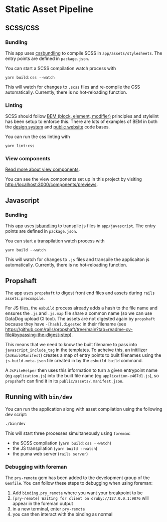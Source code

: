# Static Asset Pipeline

## SCSS/CSS

### Bundling

This app uses [cssbundling](https://github.com/rails/cssbundling-rails) to compile SCSS in `app/assets/stylesheets`. The entry points are defined in `package.json`.

You can start a SCSS compilation watch process with

```
yarn build:css --watch
```

This will watch for changes to `.scss` files and re-compile the CSS automatically. Currently, there is no hot-reloading function.

### Linting

SCSS should follow [BEM (block, element, modifier)](https://getbem.com/) principles and stylelint has been setup to enforce this. There are lots of examples of BEM in both the [design system](https://github.com/citizensadvice/design-system) and [public website](https://github.com/citizensadvice/public-website) code bases.

You can run the css linting with

```
yarn lint:css
```

### View components

[Read more about view components](./view-components.md).

You can see the view components set up in this project by visiting [http://localhost:3000/components/previews](http://localhost:3000/components/previews).

## Javascript

### Bundling

This app uses [jsbundling](https://github.com/rails/jsbundling-rails) to transpile js files in `app/javascript`. The entry points are defined in `package.json`.

You can start a transpilation watch process with

```
yarn build --watch
```

This will watch for changes to `.js` files and transpile the applicaiton js automatically. Currently, there is no hot-reloading function.

## Propshaft

The app uses `propshaft` to digest front end files and assets during `rails assets:precompile`.

For JS files, the `esbuild` process already adds a hash to the file name and ensures the `.js` and `.js.map` file share a common name (so we can use DataDog upload CI tool).  The assets are not digested again by `propshaft` because they have `-[hash].digested` in their filename (see https://github.com/rails/propshaft/tree/main?tab=readme-ov-file#bypassing-the-digest-step).

This means that we need to know the built filename to pass into `javascript_include_tag` in the templates.  To acheive this, an initilizer (`JsBuildManifest`) creates a map of entry points to built filenames using the `js-build-meta.json` file created in by the `esbuild build` command.

A `JsFileHelper` then uses this information to turn a given entrypoint name (eg `application.js`) into the built file name (eg `application-e467d1.js`), so `propshaft` can find it in its `public/assets/.manifest.json`.

## Running with `bin/dev`

You can run the application along with asset compilation using the following dev script:

```sh
./bin/dev
```

This will start three processes simultaneously using `foreman`:

- the SCSS compilation (`yarn build:css --watch`)
- the JS transpilation (`yarn build --watch`)
- the puma web server (`rails server`)

### Debugging with foreman

The `pry-remote` gem has been added to the development group of the `Gemfile`. You can follow these steps to debugging when using foreman:

1. Add `binding.pry_remote` where you want your breakpoint to be
2. `[pry-remote] Waiting for client on druby://127.0.0.1:9876` will appear in the foreman output
3. in a new terminal, enter `pry-remote`
4. you can then interact with the binding as normal
